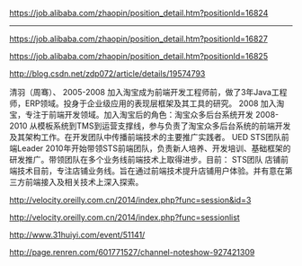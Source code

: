 <https://job.alibaba.com/zhaopin/position_detail.htm?positionId=16824>


----

<https://job.alibaba.com/zhaopin/position_detail.htm?positionId=16827>

<https://job.alibaba.com/zhaopin/position_detail.htm?positionId=16825>




http://blog.csdn.net/zdp072/article/details/19574793

清羽（周骞）、
2005-2008 加入淘宝成为前端开发工程师前，做了3年Java工程师，ERP领域。投身于企业级应用的表现层框架及其工具的研究。
2008 加入淘宝，专注于前端开发领域。加入淘宝后的角色：淘宝众多后台系统开发 2008-2010 从模板系统到TMS到运营支撑线，参与负责了淘宝众多后台系统的前端开发及其架构工作。在开发团队中传播前端技术的主要推广实践者。 UED STS团队前端Leader 2010年开始带领STS前端团队，负责新人培养、开发培训、基础框架的研发推广。带领团队在多个业务线前端技术上取得进步。目前： STS团队 店铺前端技术目前，专注店铺业务线。旨在通过前端技术提升店铺用户体验。并有意在第三方前端接入及相关技术上深入探索。

http://velocity.oreilly.com.cn/2014/index.php?func=session&id=3

http://velocity.oreilly.com.cn/2014/index.php?func=sessionlist

http://www.31huiyi.com/event/51141/

http://page.renren.com/601771527/channel-noteshow-927421309
